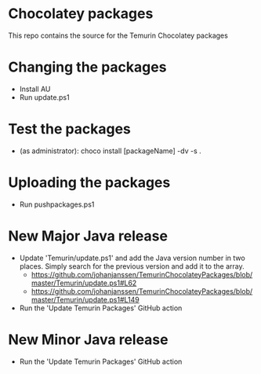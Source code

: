 # Chocolatey packages
This repo contains the source for the Temurin Chocolatey packages

# Changing the packages
* Install AU
* Run update.ps1

# Test the packages
* (as administrator): choco install [packageName] -dv -s .

# Uploading the packages
* Run pushpackages.ps1

# New Major Java release
* Update 'Temurin/update.ps1' and add the Java version number in two places. Simply search for the previous version and add it to the array.
  * https://github.com/johanjanssen/TemurinChocolateyPackages/blob/master/Temurin/update.ps1#L62
  * https://github.com/johanjanssen/TemurinChocolateyPackages/blob/master/Temurin/update.ps1#L149
* Run the 'Update Temurin Packages' GitHub action

# New Minor Java release
* Run the 'Update Temurin Packages' GitHub action
